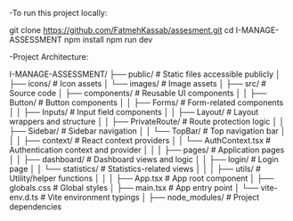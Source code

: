 
-To run this project locally:

git clone https://github.com/FatmehKassab/assesment.git
cd I-MANAGE-ASSESSMENT
npm install 
npm run dev


-Project Architecture:

I-MANAGE-ASSESSMENT/
├── public/                 # Static files accessible publicly
│   ├── icons/              # Icon assets
│   └── images/             # Image assets
│
├── src/                    # Source code
│   ├── components/         # Reusable UI components
│   │   ├── Button/         # Button components
│   │   ├── Forms/          # Form-related components
│   │   ├── Inputs/         # Input field components
│   │   ├── Layout/         # Layout wrappers and structure
│   │   ├── PrivateRoute/   # Route protection logic
│   │   ├── Sidebar/        # Sidebar navigation
│   │   └── TopBar/         # Top navigation bar
│   │
│   ├── context/            # React context providers
│   │   └── AuthContext.tsx # Authentication context and provider
│   │
│   ├── pages/              # Application pages
│   │   ├── dashboard/      # Dashboard views and logic
│   │   ├── login/          # Login page
│   │   └── statistics/     # Statistics-related views
│   │
│   ├── utils/              # Utility/helper functions
│   │
│   ├── App.tsx             # App root component
│   ├── globals.css         # Global styles
│   ├── main.tsx            # App entry point
│   └── vite-env.d.ts       # Vite environment typings
│
├── node_modules/           # Project dependencies
